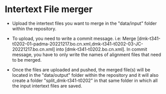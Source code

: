 # Intertext File merger

- Upload the intertext files you want to merge in the "data/input" folder within the repository.

- To upload, you need to write a commit message. i.e: Merge [dmk-t341-t0202-01-padma-20221217.bo.cn.xml,dmk-t341-t0202-03-JC-20221217.bo.cn.xml] into [dmk-t341-t0202.bo.cn.xml]. In commit message, you have to only write the names of alignment files that need to be merged.

- Once the files are uploaded and pushed, the merged file(s) will be located in the "data/output" folder within the repository and it will also create a folder
  "split_dmk-t341-t0202" in that same folder in which all the input intertext files are saved.
